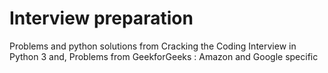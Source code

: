 # Interview preparation

Problems and python solutions from Cracking the Coding Interview in Python 3 and, 
Problems from GeekforGeeks : Amazon and Google specific
